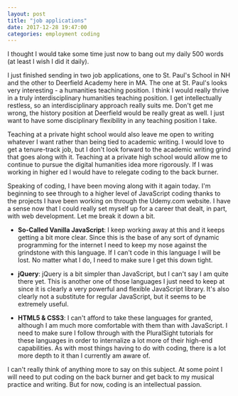 ```yaml
---
layout: post
title: "job applications"
date: 2017-12-28 19:47:00
categories: employment coding
---
```

I thought I would take some time just now to bang out my daily 500 words (at least I wish I did it daily).

I just finished sending in two job applications, one to St. Paul's School in NH and the other to Deerfield Academy here in MA. The one at St. Paul's looks very interesting - a humanities teaching position. I think I would really thrive in a truly interdisciplinary humanities teaching position. I get intellectually restless, so an interdisciplinary approach really suits me. Don't get me wrong, the history position at Deerfield would be really great as well. I just want to have some disciplinary flexibility in any teaching position I take.

Teaching at a private hight school would also leave me open to writing whatever I want rather than being tied to academic writing. I would love to get a tenure-track job, but I don't look forward to the academic writing grind that goes along with it. Teaching at a private high school would allow me to continue to pursue the digital humanities idea more rigorously. If I was working in higher ed I would have to relegate coding to the back burner.

Speaking of coding, I have been moving along with it again today. I'm beginning to see through to a higher level of JavaScript coding thanks to the projects I have been working on through the Udemy.com website. I have a sense now that I could really set myself up for a career that dealt, in part, with web development. Let me break it down a bit.

* **So-Called Vanilla JavaScript**: I keep working away at this and it keeps getting a bit more clear. Since this is the base of any sort of dynamic programming for the internet I need to keep my nose against the grindstone with this language. If I can't code in this language I will be lost. No matter what I do, I need to make sure I get this down tight.

* **jQuery**: jQuery is a bit simpler than JavaScript, but I can't say I am quite there yet. This is another one of those languages I just need to keep at since it is clearly a very powerful and flexible JavaScript library. It's also clearly not a substitute for regular JavaScript, but it seems to be extremely useful.

* **HTML5 &amp; CSS3**: I can't afford to take these languages for granted, although I am much more comfortable with them than with JavaScript. I need to make sure I follow through with the PluralSight tutorials for these languages in order to internalize a lot more of their high-end capabilities. As with most things having to do with coding, there is a lot more depth to it than I currently am aware of.

I can't really think of anything more to say on this subject. At some point I will need to put coding on the back burner and get back to my musical practice and writing. But for now, coding is an intellectual passion.
